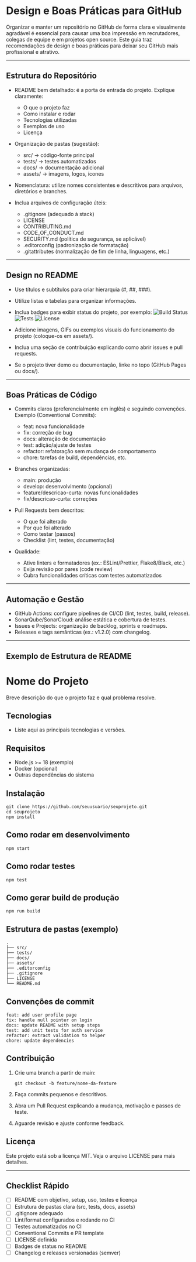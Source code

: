 # Design e Boas Práticas para GitHub

Organizar e manter um repositório no GitHub de forma clara e visualmente agradável é essencial para causar uma boa impressão em recrutadores, colegas de equipe e em projetos open source. Este guia traz recomendações de design e boas práticas para deixar seu GitHub mais profissional e atrativo.

---

## Estrutura do Repositório

- README bem detalhado: é a porta de entrada do projeto. Explique claramente:
  - O que o projeto faz
  - Como instalar e rodar
  - Tecnologias utilizadas
  - Exemplos de uso
  - Licença

- Organização de pastas (sugestão):
  - src/ → código-fonte principal
  - tests/ → testes automatizados
  - docs/ → documentação adicional
  - assets/ → imagens, logos, ícones

- Nomenclatura: utilize nomes consistentes e descritivos para arquivos, diretórios e branches.
- Inclua arquivos de configuração úteis:
  - .gitignore (adequado à stack)
  - LICENSE
  - CONTRIBUTING.md
  - CODE_OF_CONDUCT.md
  - SECURITY.md (política de segurança, se aplicável)
  - .editorconfig (padronização de formatação)
  - .gitattributes (normalização de fim de linha, linguagens, etc.)

---

## Design no README

- Use títulos e subtítulos para criar hierarquia (#, ##, ###).
- Utilize listas e tabelas para organizar informações.
- Inclua badges para exibir status do projeto, por exemplo:
  ![Build Status](https://img.shields.io/badge/build-passing-brightgreen)
  ![Tests](https://img.shields.io/badge/tests-OK-brightgreen)
  ![License](https://img.shields.io/badge/license-MIT-blue)

- Adicione imagens, GIFs ou exemplos visuais do funcionamento do projeto (coloque-os em assets/).
- Inclua uma seção de contribuição explicando como abrir issues e pull requests.
- Se o projeto tiver demo ou documentação, linke no topo (GitHub Pages ou docs/).

---

## Boas Práticas de Código

- Commits claros (preferencialmente em inglês) e seguindo convenções. Exemplo (Conventional Commits):
  - feat: nova funcionalidade
  - fix: correção de bug
  - docs: alteração de documentação
  - test: adição/ajuste de testes
  - refactor: refatoração sem mudança de comportamento
  - chore: tarefas de build, dependências, etc.

- Branches organizadas:
  - main: produção
  - develop: desenvolvimento (opcional)
  - feature/descricao-curta: novas funcionalidades
  - fix/descricao-curta: correções

- Pull Requests bem descritos:
  - O que foi alterado
  - Por que foi alterado
  - Como testar (passos)
  - Checklist (lint, testes, documentação)

- Qualidade:
  - Ative linters e formatadores (ex.: ESLint/Prettier, Flake8/Black, etc.)
  - Exija revisão por pares (code review)
  - Cubra funcionalidades críticas com testes automatizados

---

## Automação e Gestão

- GitHub Actions: configure pipelines de CI/CD (lint, testes, build, release).
- SonarQube/SonarCloud: análise estática e cobertura de testes.
- Issues e Projects: organização de backlog, sprints e roadmaps.
- Releases e tags semânticas (ex.: v1.2.0) com changelog.

---

## Exemplo de Estrutura de README

# Nome do Projeto

Breve descrição do que o projeto faz e qual problema resolve.

## Tecnologias
- Liste aqui as principais tecnologias e versões.

## Requisitos
- Node.js >= 18 (exemplo)
- Docker (opcional)
- Outras dependências do sistema

## Instalação

    git clone https://github.com/seuusuario/seuprojeto.git
    cd seuprojeto
    npm install

## Como rodar em desenvolvimento

    npm start

## Como rodar testes

    npm test

## Como gerar build de produção

    npm run build

## Estrutura de pastas (exemplo)

    .
    ├── src/
    ├── tests/
    ├── docs/
    ├── assets/
    ├── .editorconfig
    ├── .gitignore
    ├── LICENSE
    └── README.md

## Convenções de commit

    feat: add user profile page
    fix: handle null pointer on login
    docs: update README with setup steps
    test: add unit tests for auth service
    refactor: extract validation to helper
    chore: update dependencies

## Contribuição

1. Crie uma branch a partir de main:
   
       git checkout -b feature/nome-da-feature

2. Faça commits pequenos e descritivos.
3. Abra um Pull Request explicando a mudança, motivação e passos de teste.
4. Aguarde revisão e ajuste conforme feedback.

## Licença
Este projeto está sob a licença MIT. Veja o arquivo LICENSE para mais detalhes.

---

## Checklist Rápido

- [ ] README com objetivo, setup, uso, testes e licença
- [ ] Estrutura de pastas clara (src, tests, docs, assets)
- [ ] .gitignore adequado
- [ ] Lint/format configurados e rodando no CI
- [ ] Testes automatizados no CI
- [ ] Conventional Commits e PR template
- [ ] LICENSE definida
- [ ] Badges de status no README
- [ ] Changelog e releases versionadas (semver)
